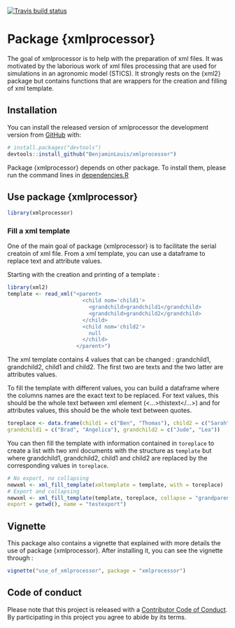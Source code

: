 [![Travis build status](https://travis-ci.org/BenjaminLouis/xmlprocessor.svg?branch=master)](https://travis-ci.org/BenjaminLouis/xmlprocessor)

# Package {xmlprocessor}

The goal of xmlprocessor is to help with the preparation of xml files. It was motivated by the laborious work of xml files processing that are used for simulations in an agronomic model (STICS). It strongly rests on the {xml2} package but contains functions that are wrappers for the creation and filling of xml template. 


## Installation

You can install the released version of xmlprocessor the development version from [GitHub](https://github.com/) with:

``` r
# install.packages("devtools")
devtools::install_github("BenjaminLouis/xmlprocessor")
```
Package {xmlprocessor} depends on other package. To install them, please run the command lines in [dependencies.R](https://github.com/BenjaminLouis/xmlprocessor/blob/master/inst/dependencies.R)

## Use package {xmlprocessor}

``` r
library(xmlprocessor)
```

### Fill a xml template

One of the main goal of package {xmlprocessor} is to facilitate the serial creatoin of xml file. From a xml template, you can use a dataframe to replace text and attribute values.

Starting with the creation and printing of a template :

``` r
library(xml2)
template <- read_xml("<parent>
                        <child nom='child1'>
                          <grandchild>grandchild1</grandchild>
                          <grandchild>grandchild2</grandchild>
                        </child>
                        <child nom='child2'>
                          null
                        </child>
                      </parent>")
```

The xml template contains 4 values that can be changed : grandchild1, grandchild2, child1 and child2. The first two are texts and the two latter are attributes values.

To fill the template with different values, you can build a dataframe where the columns names are the exact text to be replaced. For text values, this should be the whole text between xml element (<...>thistext</...>) and for attributes values, this should be the whole text between quotes.


``` r
toreplace <- data.frame(child1 = c("Ben", "Thomas"), child2 = c("Sarah", "Marie"),
grandchild1 = c("Brad", "Angelica"), grandchild2 = c("Jude", "Lea"))
```

You can then fill the template with information contained in `toreplace` to create a list with two xml documents with the structure as `template` but where grandchild1, grandchild2, child1 and child2 are replaced by the corresponding values in `toreplace`.

``` r
# No export, no collapsing
newxml <- xml_fill_template(xmltemplate = template, with = toreplace)
# Export and collapsing
newxml <- xml_fill_template(template, toreplace, collapse = "grandparent",
export = getwd(), name = "testexport")
```
## Vignette

This package also contains a vignette that explained with more details the use of package {xmlprocessor}. After installing it, you can see the vignette through :

``` r
vignette("use_of_xmlprocessor", package = "xmlprocessor")
```

## Code of conduct

Please note that this project is released with a [Contributor Code of Conduct](CODE_OF_CONDUCT.md).
By participating in this project you agree to abide by its terms.
